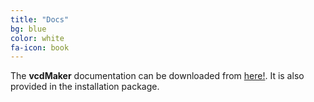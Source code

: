 ```yaml
---
title: "Docs"
bg: blue
color: white
fa-icon: book
---
```


The **vcdMaker** documentation can be downloaded from [here!](https://github.com/WojciechRynczuk/vcdMaker/releases/download/v1.0.1/Manual.pdf). It is also provided in the installation package.
